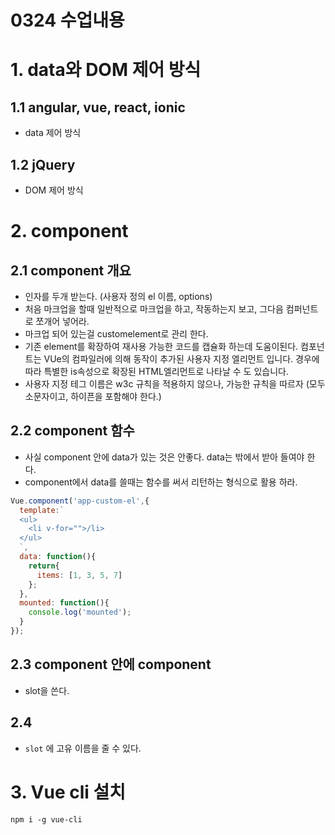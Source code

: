 # 0324 수업내용

# 1. data와 DOM 제어 방식
## 1.1 angular, vue, react, ionic
- data 제어 방식
## 1.2 jQuery
- DOM 제어 방식

# 2. component
## 2.1 component 개요
- 인자를 두개 받는다. (사용자 정의 el 이름, options)
- 처음 마크업을 할때 일반적으로 마크업을 하고, 작동하는지 보고, 그다음 컴퍼넌트로 쪼개어 넣어라.
- 마크업 되어 있는걸 customelement로 관리 한다.
- 기존 element를 확장하여 재사용 가능한 코드를 캡슐화 하는데 도움이된다. 컴포넌트는 VUe의 컴파일러에 의해 동작이 추가된 사용자 지정 엘리먼트 입니다. 경우에 따라 특별한 is속성으로 확장된 HTML엘리먼트로 나타날 수 도 있습니다.
- 사용자 지정 테그 이름은 w3c 규칙을 적용하지 않으나, 가능한 규칙을 따르자 (모두 소문자이고, 하이픈을 포함해야 한다.)

## 2.2 component 함수
- 사실 component 안에 data가 있는 것은 안좋다. data는 밖에서 받아 들여야 한다.
- component에서 data를 쓸때는 함수를 써서 리턴하는 형식으로 활용 하라.
```javascript
Vue.component('app-custom-el',{
  template:`
  <ul>
    <li v-for="">/li>
  </ul>
  `,
  data: function(){
    return{
      items: [1, 3, 5, 7]
    };
  },
  mounted: function(){
    console.log('mounted');
  }
});
```
## 2.3 component 안에 component
- slot을 쓴다.

## 2.4 <slot name="">
- `slot` 에 고유 이름을 줄 수 있다.

# 3. Vue cli 설치
`npm i -g vue-cli` 

